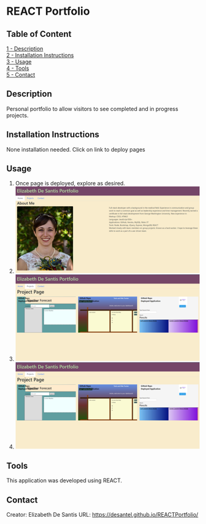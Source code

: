 # REACT Portfolio

## Table of Content
[1 - Description](##Description)<br/>
[2 - Installation Instructions](##Installation-Instructions)<br/>
[3 - Usage](##Usage)<br/>
[4 - Tools](##Tools)<br/>
[5 - Contact](##Contact)<br/>


## Description

Personal portfolio to allow visitors to see completed and in progress projects.  

## Installation Instructions
None installation needed.  Click on link to deploy pages

## Usage

1. Once page is deployed, explore as desired.  
2. ![homepage](./ecd-portfolio-page/src/assets/homepage.png)
3. ![projects](./ecd-portfolio-page/src/assets/projects.png)
4. ![contact](./ecd-portfolio-page/src/assets/projects.png)

## Tools

This application was developed using REACT.

## Contact

Creator: Elizabeth De Santis
URL: https://desantel.github.io/REACTPortfolio/
